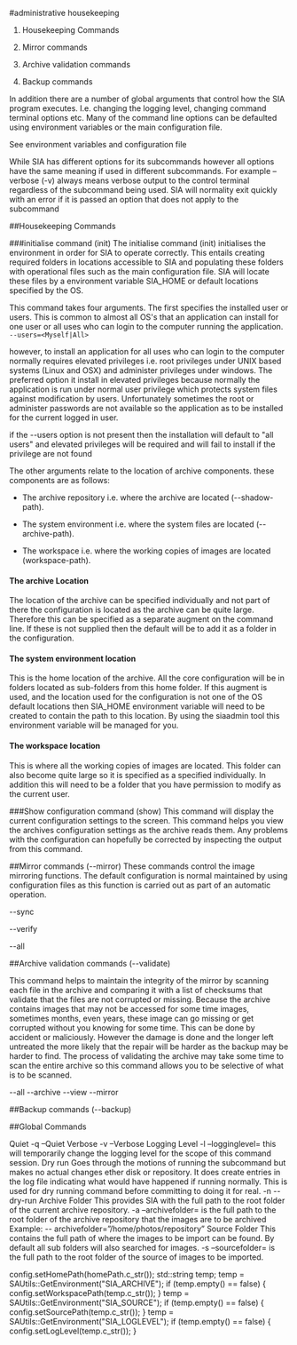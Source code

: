 #administrative housekeeping

1. 	Housekeeping Commands

2.	Mirror commands

3.	Archive validation commands

4.	Backup commands

In addition there are a number of global arguments that control how the SIA program executes. I.e. changing the logging level, changing command terminal options etc. 
Many of the command line options can be defaulted using environment variables or the main configuration file.

See environment variables and configuration file

While SIA has different options for its subcommands however all options have the same meaning if used in different subcommands. For example –verbose (-v) always means verbose output to the control terminal regardless of the subcommand being used.
SIA will normality exit quickly with an error if it is passed an option that does not apply to the subcommand  

##Housekeeping Commands

###initialise command (init)
The initialise command (init) initialises the environment in order for SIA to operate correctly. This entails creating required folders in locations accessible to SIA and populating these folders with operational files such as the main configuration file. SIA will locate these files by a environment variable SIA_HOME or default locations specified by the OS.

This command takes four arguments. The first specifies the installed user or users. This is common to almost all OS's that an application can install for one user or all uses who can login to the computer running the application.
`--users=<Myself|All>`

however, to install an application for all uses who can login to the computer normally requires elevated privileges i.e. root privileges under UNIX based systems (Linux and OSX) and administer privileges under windows. The preferred option it install in elevated privileges because normally the application is run under normal user privilege which protects system files against modification by users. Unfortunately sometimes the root or administer passwords are not available so the application as to be installed for the current logged in user.

if the --users option is not present then the installation will default to "all users" and elevated privileges will be required and will fail to install if the privilege are not found    

The other arguments relate to the location of archive components. these components are as follows:

* The archive repository i.e. where the archive are located (--shadow-path).

* The system environment i.e. where the system files are located (--archive-path). 

* The workspace i.e. where the working copies of images are located (workspace-path).

#### The archive Location
The location of the archive can be specified individually and not part of there the configuration is located as the archive can be quite large. Therefore this can be specified as a separate augment on the command line. If these is not supplied then the default will be to add it as a folder in the configuration.

#### The system environment location
This is the home location of the archive. All the core configuration will be in folders located as sub-folders from this home folder. If this augment is used, and the location used for the configuration is not one of the OS default locations then SIA_HOME environment variable will need to be created to contain the path to this location. 
By using the siaadmin tool this environment variable will be managed for you.

#### The workspace location
This is where all the working copies of images are located. This folder can also become quite large so it is specified as a specified individually. In addition this will need to be a folder that you have permission to modify as the current user.

###Show configuration command (show)
This command will display the current configuration settings to the screen. This command helps you view the archives configuration settings as the archive reads them. Any problems with the configuration can hopefully be corrected by inspecting the output from this command.  

##Mirror commands (--mirror)
These commands control the image mirroring functions. The default configuration is normal maintained by using configuration files as this function is carried out as part of an automatic operation.

--sync

--verify

--all

##Archive validation commands (--validate)

This command helps to maintain the integrity of the mirror by scanning each file in the archive and comparing it with a list of checksums that validate that the files are not corrupted or missing. Because the archive contains images that may not be accessed for some time images, sometimes months, even years, these image can go missing or get corrupted without you knowing for some time. This can be done by accident or maliciously. However the damage is done and the longer left untreated the more likely that the repair will be harder as the backup may be harder to find. The process of validating the archive may take some time to scan the entire archive so this command allows you to be selective of what is to be scanned.
   
--all
--archive
--view
--mirror

##Backup commands (--backup)

##Global Commands

Quiet
-q –Quiet
Verbose 
-v –Verbose
Logging Level
-l –logginglevel=<Value> this will temporarily change the logging level for the scope of this command session.
Dry run
Goes through the motions of running the subcommand but makes no actual changes ether disk or repository. It does create entries in the log file indicating what would have happened if running normally. This is used for dry running command before committing to doing it for real.
-n --dry-run 
Archive Folder
This provides SIA with the full path to the root folder of the current archive repository.
-a –archivefolder=<value>
<value> is the full path to the root folder of the archive repository that the images are to be archived
Example:
-- archivefolder=”/home/photos/repository”
Source Folder
This contains the full path of where the images to be import can be found. By default all sub folders will also searched for images.
-s –sourcefolder=<value>
<value> is the full path to the root folder of the source of images to be imported.

config.setHomePath(homePath.c_str());
	std::string temp;
	temp = SAUtils::GetEnvironment("SIA_ARCHIVE");
	if (temp.empty() == false) {
		config.setWorkspacePath(temp.c_str());
	}
	temp = SAUtils::GetEnvironment("SIA_SOURCE");
	if (temp.empty() == false) {
		config.setSourcePath(temp.c_str());
	}
	temp = SAUtils::GetEnvironment("SIA_LOGLEVEL");
	if (temp.empty() == false) {
		config.setLogLevel(temp.c_str());
	}

